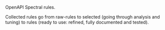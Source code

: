 OpenAPI Spectral rules.

Collected rules go from raw-rules to selected (going through analysis and tuning) to rules (ready to use: refined, fully documented and tested).